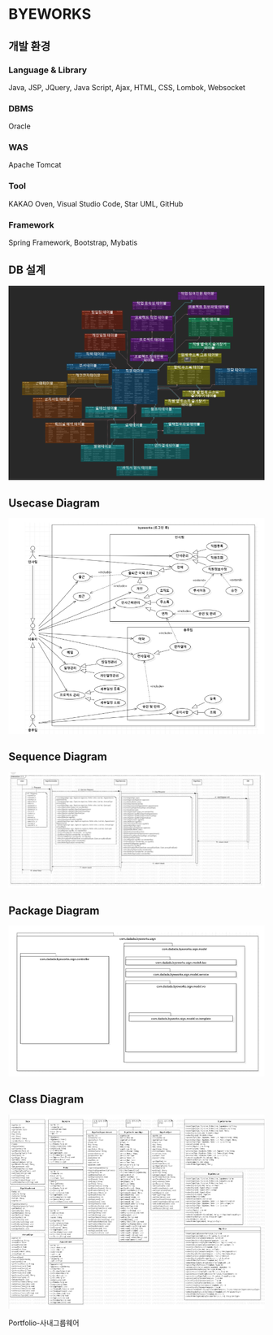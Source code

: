 # BYEWORKS

## 개발 환경
### Language & Library
Java, JSP, JQuery, Java Script, Ajax, HTML, CSS, Lombok, Websocket
### DBMS
Oracle
### WAS
Apache Tomcat
### Tool
KAKAO Oven, Visual Studio Code, Star UML, GitHub
### Framework
Spring Framework, Bootstrap, Mybatis

## DB 설계
![DB](https://github.com/cbsmycom/BYEWORKS/blob/master/DB1.PNG)

## Usecase Diagram
![DB](https://github.com/cbsmycom/BYEWORKS/blob/master/usecase.PNG)

## Sequence Diagram
![DB](https://github.com/cbsmycom/BYEWORKS/blob/master/sequence.PNG)

## Package Diagram
![DB](https://github.com/cbsmycom/BYEWORKS/blob/master/package.PNG)

## Class Diagram
![DB](https://github.com/cbsmycom/BYEWORKS/blob/master/class.PNG)


Portfolio-사내그룹웨어
